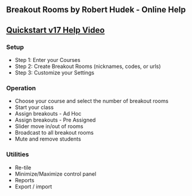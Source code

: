 ## Breakout Rooms by Robert Hudek - Online Help

## [Quickstart v17 Help Video](https://youtu.be/R6h9YXri2Mw)

### Setup

- Step 1: Enter your Courses
- Step 2: Create Breakout Rooms (nicknames, codes, or urls)
- Step 3: Customize your Settings

### Operation

- Choose your course and select the number of breakout rooms
- Start your class
- Assign breakouts - Ad Hoc
- Assign breakouts - Pre Assigned
- Slider move in/out of rooms
- Broadcast to all breakout rooms
- Mute and remove students

### Utilities

- Re-tile
- Minimize/Maximize control panel
- Reports
- Export / import
